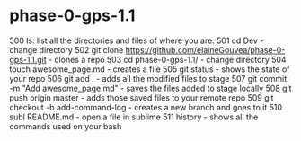 # phase-0-gps-1.1

500  ls: list all the directories and files of where you are.
  501  cd Dev - change directory
  502  git clone https://github.com/elaineGouvea/phase-0-gps-1.1.git - clones a repo
  503  cd phase-0-gps-1.1/ - change directory
  504  touch awesome_page.md - creates a file
  505  git status - shows the state of your repo
  506  git add . - adds all the modified files to stage
  507  git commit -m "Add awesome_page.md" - saves the files added to stage locally
  508  git push origin master - adds those saved files to your remote repo
  509  git checkout -b add-command-log - creates a new branch and goes to it
  510  subl README.md - open a file in sublime
  511  history - shows all the commands used on your bash
